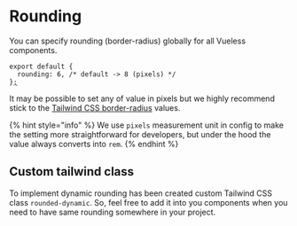 # Rounding

You can specify rounding (border-radius) globally for all Vueless components.&#x20;

<pre class="language-js" data-title="vueless.config.js"><code class="lang-js">export default {
  rounding: 6, /* default -> 8 (pixels) */
}<a data-footnote-ref href="#user-content-fn-1">;</a>
</code></pre>

It may be possible to set any of value in pixels but we highly recommend stick to the [Tailwind CSS border-radius](https://tailwindcss.com/docs/border-radius) values.

{% hint style="info" %}
We use `pixels` measurement unit in config to make the setting more straightforward for developers, but under the hood the value always converts into `rem`.
{% endhint %}

## Custom tailwind class

To implement dynamic rounding has been created custom Tailwind CSS class `rounded-dynamic`. So, feel free to add it into you components when you need to have same rounding somewhere in your project.

[^1]: 
